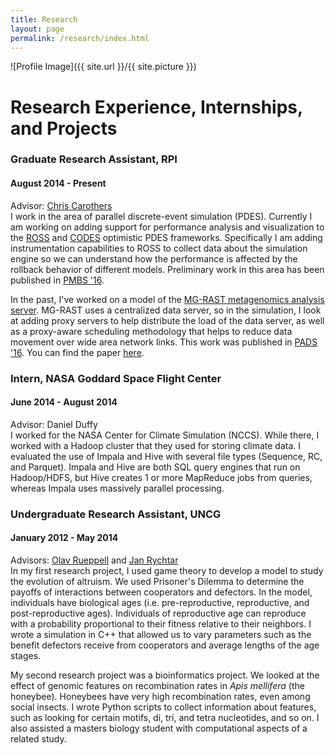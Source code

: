 ```yaml
---
title: Research 
layout: page
permalink: /research/index.html
---
```

<style>
img { width: 50%; margin: 0 auto; display: block; }
</style>

![Profile Image]({{ site.url }}/{{ site.picture }})

<h1>Research Experience, Internships, and Projects</h1>
<h3>Graduate Research Assistant, RPI</h3>
<h4>August 2014 - Present</h4>
<p>Advisor: <a href="http://www.cs.rpi.edu/~chrisc/">Chris Carothers</a><br/>
I work in the area of parallel discrete-event simulation (PDES).  Currently I am working on adding support for performance analysis and visualization to the <a href="https://github.com/carothersc/ROSS">ROSS</a>  and <a href="http://www.mcs.anl.gov/research/projects/codes/">CODES</a> optimistic PDES frameworks.  Specifically I am adding instrumentation capabilities to ROSS to collect data about the simulation engine so we can understand how the performance is affected by the rollback behavior of different models.  Preliminary work in this area has been published in <a href="http://www.dcs.warwick.ac.uk/pmbs/pmbs/PMBS/Welcome.html">PMBS '16</a>. </p>

<p>
In the past, I've worked on a model of the <a href="http://metagenomics.anl.gov">MG-RAST metagenomics analysis server</a>. MG-RAST uses a centralized data server, so in the simulation, I look at adding proxy servers to help distribute the load of the data server, as well as a proxy-aware scheduling methodology that helps to reduce data movement over wide area network links.  This work was published in <a href="http://www.acm-sigsim-pads.org/">PADS '16</a>. You can find the paper <a href="http://www.mcs.anl.gov/publication/case-study-using-discrete-event-simulation-improve-scalability-mg-rast">here</a>. 
</p>
<h3>Intern, NASA Goddard Space Flight Center</h3>
<h4>June 2014 - August 2014</h4>
<p>Advisor: Daniel Duffy<br/>
I worked for the NASA Center for Climate Simulation (NCCS).  While there, I worked with a Hadoop cluster that they used for storing climate data.  I evaluated the use of Impala and Hive with several file types (Sequence, RC, and Parquet).  Impala and Hive are both SQL query engines that run on Hadoop/HDFS, but Hive creates 1 or more MapReduce jobs from queries, whereas Impala uses massively parallel processing.  
</p>
<h3>Undergraduate Research Assistant, UNCG</h3>
<h4>January 2012 - May 2014</h4>
<p>Advisors: <a href="http://biology.uncg.edu/faculty/olav_rueppell/">Olav Rueppell</a> and <a href="http://www.uncg.edu/mat/faculty/rychtar/">Jan Rychtar</a><br/>
In my first research project, I used game theory to develop a model to study the evolution of altruism.  We used Prisoner's Dilemma to determine the payoffs of interactions between cooperators and defectors.  In the model, individuals have biological ages (i.e. pre-reproductive, reproductive, and post-reproductive ages).  Individuals of reproductive age can reproduce with a probability proportional to their fitness relative to their neighbors.  I wrote a simulation in C++ that allowed us to vary parameters such as the benefit defectors receive from cooperators and average lengths of the age stages.
</p>
<p> My second research project was a bioinformatics project.  We looked at the effect of genomic features on recombination rates in <i>Apis mellifera</i> (the honeybee).  Honeybees have very high recombination rates, even among social insects.  I wrote Python scripts to collect information about features, such as looking for certain motifs, di, tri, and tetra nucleotides, and so on. I also assisted a masters biology student with computational aspects of a related study.  
</p>
